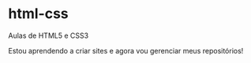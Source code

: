 # html-css
 Aulas de HTML5 e CSS3

 Estou aprendendo a criar sites e agora vou gerenciar meus repositórios!
